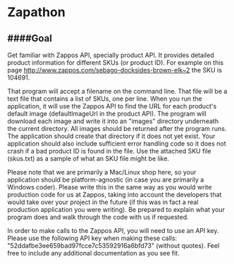 Zapathon
========

####Goal
---------
Get familiar with Zappos API, specially product API. It provides detailed product information 
for different SKUs (or product ID). For example on this page http://www.zappos.com/sebago-docksides-brown-elk~2 the 
SKU is 104691.

That program will accept a filename on the command line. That file will be a text file that contains a list of SKUs, one per line. When you run the application, it will use the Zappos API to find the URL for each product's default image (defaultImageUrl in the product API). The program will download each image and write it into an "images" directory underneath the current directory. All images should be returned after the program runs. The application should create that directory if it does not yet exist. Your application should also include sufficient error handling code so it does not crash if a bad product ID is found in the file. Use the attached SKU file (skus.txt) as a sample of what an SKU file might be like.

Please note that we are primarily a Mac/Linux shop here, so your application should be platform-agnostic (in case you are primarily a Windows coder). Please write this in the same way as you would write production code for us at Zappos, taking into account the developers that would take over your project in the future (if this was in fact a real production application you were writing). Be prepared to explain what your program does and walk through the code with us if requested. 

In order to make calls to the Zappos API, you will need to use an API key. Please use the following API key when making these calls: "52ddafbe3ee659bad97fcce7c53592916a6bfd73" (without quotes). Feel free to include any additional documentation as you see fit.
